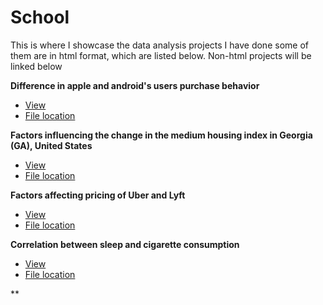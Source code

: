 # School
This is where I showcase the data analysis projects I have done some of them are in html format, which are listed below. Non-html projects will be linked below

**Difference in apple and android's users purchase behavior**
- [View](https://htmlpreview.github.io/?https://github.com/jinisrighthere/School/blob/main/Codes/Econ%20220%20lab/Econ220-Lan-Final-Project.html)
- [File location](https://github.com/jinisrighthere/School/tree/main/Codes/Econ%20220%20lab)


**Factors influencing the change in the medium housing index in Georgia (GA), United States**
- [View](http://htmlpreview.github.io/?https://github.com/jinisrighthere/School/blob/main/Codes/Econ%20320/finalProject.html)
- [File location](https://github.com/jinisrighthere/School/tree/main/Codes/Econ%20320)

**Factors affecting pricing of Uber and Lyft**
- [View](http://htmlpreview.github.io/?https://github.com/jinisrighthere/School/blob/main/Codes/QTM%20150/QTM150_final.html)
- [File location](https://github.com/jinisrighthere/School/tree/main/Codes/QTM%20150)

**Correlation between sleep and cigarette consumption**
- [View](https://htmlpreview.github.io/?https://github.com/jinisrighthere/School/blob/main/Codes/QTM%20151/Final-project-151.html)
- [File location](https://github.com/jinisrighthere/School/tree/main/Codes/QTM%20151)

**
